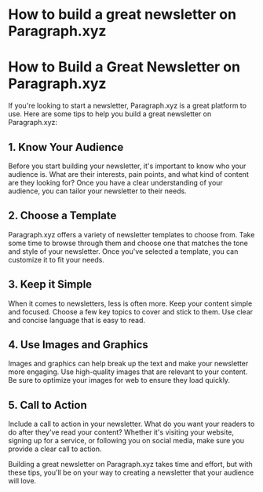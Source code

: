 # How to build a great newsletter on Paragraph.xyz

# How to Build a Great Newsletter on Paragraph.xyz

If you're looking to start a newsletter, Paragraph.xyz is a great platform to use. Here are some tips to help you build a great newsletter on Paragraph.xyz:

## 1. Know Your Audience

Before you start building your newsletter, it's important to know who your audience is. What are their interests, pain points, and what kind of content are they looking for? Once you have a clear understanding of your audience, you can tailor your newsletter to their needs.

## 2. Choose a Template

Paragraph.xyz offers a variety of newsletter templates to choose from. Take some time to browse through them and choose one that matches the tone and style of your newsletter. Once you've selected a template, you can customize it to fit your needs.

## 3. Keep it Simple

When it comes to newsletters, less is often more. Keep your content simple and focused. Choose a few key topics to cover and stick to them. Use clear and concise language that is easy to read.

## 4. Use Images and Graphics

Images and graphics can help break up the text and make your newsletter more engaging. Use high-quality images that are relevant to your content. Be sure to optimize your images for web to ensure they load quickly.

## 5. Call to Action

Include a call to action in your newsletter. What do you want your readers to do after they've read your content? Whether it's visiting your website, signing up for a service, or following you on social media, make sure you provide a clear call to action.

Building a great newsletter on Paragraph.xyz takes time and effort, but with these tips, you'll be on your way to creating a newsletter that your audience will love.